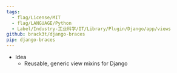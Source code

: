 ```yaml
---
tags:
  - flag/License/MIT
  - flag/LANGUAGE/Python
  - Label/Industry-工业科学/IT/Library/Plugin/Django/app/views
github: brack3t/django-braces
pip: django-braces
---
```


- Idea
    - Reusable, generic view mixins for Django
